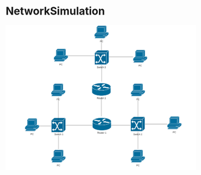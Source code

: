 # NetworkSimulation
![Network Simulation Diagram](https://github.com/prakshalt/NetworkSimulation/blob/main/Screenshots/NetworkSimulationDiagram.png "Network Simulation Diagram")
